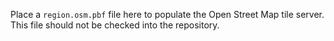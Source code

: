 
Place a `region.osm.pbf` file here to populate the Open Street Map tile server. This file should not be checked into the repository.
